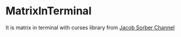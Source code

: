 # MatrixInTerminal

It is matrix in terminal with curses library from [Jacob Sorber Channel](https://www.youtube.com/watch?v=K8dCh3ZMLN8&t=1572s)

